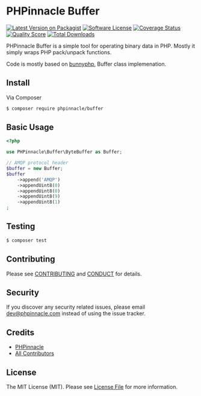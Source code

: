 # PHPinnacle Buffer

[![Latest Version on Packagist][ico-version]][link-packagist]
[![Software License][ico-license]](LICENSE.md)
[![Coverage Status][ico-scrutinizer]][link-scrutinizer]
[![Quality Score][ico-code-quality]][link-code-quality]
[![Total Downloads][ico-downloads]][link-downloads]

PHPinnacle Buffer is a simple tool for operating binary data in PHP. Mostly it simply wraps PHP pack/unpack functions.

Code is mostly based on [bunnyphp](https://github.com/jakubkulhan/bunny), Buffer class implemenation.

## Install

Via Composer

```bash
$ composer require phpinnacle/buffer
```

## Basic Usage

```php
<?php

use PHPinnacle\Buffer\ByteBuffer as Buffer;

// AMQP protocol header
$buffer = new Buffer;
$buffer
    ->append('AMQP')
    ->appendUint8(0)
    ->appendUint8(0)
    ->appendUint8(9)
    ->appendUint8(1)
;

```

## Testing

```bash
$ composer test
```

## Contributing

Please see [CONTRIBUTING](CONTRIBUTING.md) and [CONDUCT](CONDUCT.md) for details.

## Security

If you discover any security related issues, please email dev@phpinnacle.com instead of using the issue tracker.

## Credits

- [PHPinnacle][link-author]
- [All Contributors][link-contributors]

## License

The MIT License (MIT). Please see [License File](LICENSE.md) for more information.

[ico-version]: https://img.shields.io/packagist/v/phpinnacle/buffer.svg?style=flat-square
[ico-license]: https://img.shields.io/badge/license-MIT-brightgreen.svg?style=flat-square
[ico-scrutinizer]: https://img.shields.io/scrutinizer/coverage/g/phpinnacle/buffer.svg?style=flat-square
[ico-code-quality]: https://img.shields.io/scrutinizer/g/phpinnacle/buffer.svg?style=flat-square
[ico-downloads]: https://img.shields.io/packagist/dt/phpinnacle/buffer.svg?style=flat-square

[link-packagist]: https://packagist.org/packages/phpinnacle/buffer
[link-scrutinizer]: https://scrutinizer-ci.com/g/phpinnacle/buffer/code-structure
[link-code-quality]: https://scrutinizer-ci.com/g/phpinnacle/buffer
[link-downloads]: https://packagist.org/packages/phpinnacle/buffer
[link-author]: https://github.com/phpinnacle
[link-contributors]: https://github.com/phpinnacle/buffer/graphs/contributors
